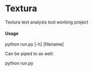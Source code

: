 # Textura

Textura text analysis tool working project

#### Usage

python run.py [-h] [filename]

Can be piped to as well:

python run.py

